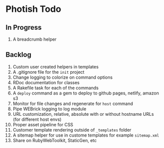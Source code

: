 # Photish Todo

## In Progress

1. A breadcrumb helper

## Backlog

1. Custom user created helpers in templates
1. A .gitignore file for the `init` project
1. Change logging to colorize on command options
1. RDoc documentation for classes
1. A Rakefile task for each of the commands
1. A `deploy` command as a gem to deploy to github pages, netlify, amazon s3
1. Monitor for file changes and regenerate for `host` command
1. Pipe WEBrick logging to log module
1. URL customization, relative, absolute with or without hostname URLs (for
   different host envs)
1. Proper asset pipeline for CSS
1. Customer template rendering outside of `_templates` folder
1. A sitemap helper for use in custome templates for example `sitemap.xml`
1. Share on RubyWebToolkit, StaticGen, etc
